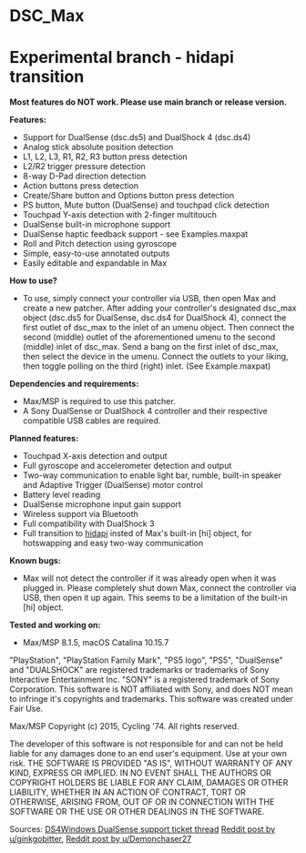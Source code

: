 # DSC_Max
# Experimental branch - hidapi transition
**Most features do NOT work. Please use main branch or release version.**

**Features:**
* Support for DualSense (dsc.ds5) and DualShock 4 (dsc.ds4)
* Analog stick absolute position detection
* L1, L2, L3, R1, R2, R3 button press detection
* L2/R2 trigger pressure detection
* 8-way D-Pad direction detection
* Action buttons press detection
* Create/Share button and Options button press detection
* PS button, Mute button (DualSense) and touchpad click detection
* Touchpad Y-axis detection with 2-finger multitouch
* DualSense built-in microphone support
* DualSense haptic feedback support - see Examples.maxpat
* Roll and Pitch detection using gyroscope
* Simple, easy-to-use annotated outputs
* Easily editable and expandable in Max

**How to use?**
* To use, simply connect your controller via USB, then open Max and create a new patcher. After adding your controller's designated dsc_max object (dsc.ds5 for DualSense, dsc.ds4 for DualShock 4), connect the first outlet of dsc_max to the inlet of an umenu object. Then connect the second (middle) outlet of the aforementioned umenu to the second (middle) inlet of dsc_max. Send a bang on the first inlet of dsc_max, then select the device in the umenu. Connect the outlets to your liking, then toggle polling on the third (right) inlet. (See Example.maxpat)

**Dependencies and requirements:**
* Max/MSP is required to use this patcher.
* A Sony DualSense or DualShock 4 controller and their respective compatible USB cables are required.

**Planned features:**
* Touchpad X-axis detection and output
* Full gyroscope and accelerometer detection and output
* Two-way communication to enable light bar, rumble, built-in speaker and Adaptive Trigger (DualSense) motor control
* Battery level reading
* DualSense microphone input gain support
* Wireless support via Bluetooth
* Full compatibility with DualShock 3
* Full transition to [hidapi](https://github.com/NullMember/maxhidapi) insted of Max's built-in [hi] object, for hotswapping and easy two-way communication

**Known bugs:**
* Max will not detect the controller if it was already open when it was plugged in. Please completely shut down Max, connect the controller via USB, then open it up again. This seems to be a limitation of the built-in [hi] object.

**Tested and working on:**
* Max/MSP 8.1.5, macOS Catalina 10.15.7
  
"PlayStation", "PlayStation Family Mark", "PS5 logo", "PS5", "DualSense" and "DUALSHOCK" are registered trademarks or trademarks of Sony Interactive Entertainment Inc. "SONY" is a registered trademark of Sony Corporation.
This software is NOT affiliated with Sony, and does NOT mean to infringe it's copyrights and trademarks. This software was created under Fair Use.

Max/MSP Copyright (c) 2015, Cycling '74.
All rights reserved.

The developer of this software is not responsible for and can not be held liable for any damages done to an end user's equipment. Use at your own risk. THE SOFTWARE IS PROVIDED "AS IS", WITHOUT WARRANTY OF ANY KIND, EXPRESS OR IMPLIED. IN NO EVENT SHALL THE AUTHORS OR COPYRIGHT HOLDERS BE LIABLE FOR ANY CLAIM, DAMAGES OR OTHER LIABILITY, WHETHER IN AN ACTION OF CONTRACT, TORT OR OTHERWISE, ARISING FROM, OUT OF OR IN CONNECTION WITH THE SOFTWARE OR THE USE OR OTHER DEALINGS IN THE SOFTWARE.

Sources:
[DS4Windows DualSense support ticket thread](https://github.com/Ryochan7/DS4Windows/issues/1545)
[Reddit post by u/ginkgobitter](https://www.reddit.com/r/gamedev/comments/jumvi5/dualsense_haptics_leds_and_more_hid_output_report/?sort=new),
[Reddit post by u/Demonchaser27](https://www.reddit.com/r/PS5/comments/jnp8tu/heres_how_to_get_audio_haptic_feedback_with/)
